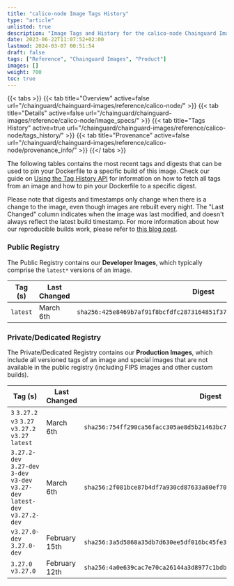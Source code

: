 ```yaml
---
title: "calico-node Image Tags History"
type: "article"
unlisted: true
description: "Image Tags and History for the calico-node Chainguard Image"
date: 2023-06-22T11:07:52+02:00
lastmod: 2024-03-07 00:51:54
draft: false
tags: ["Reference", "Chainguard Images", "Product"]
images: []
weight: 700
toc: true
---
```


{{< tabs >}}
{{< tab title="Overview" active=false url="/chainguard/chainguard-images/reference/calico-node/" >}}
{{< tab title="Details" active=false url="/chainguard/chainguard-images/reference/calico-node/image_specs/" >}}
{{< tab title="Tags History" active=true url="/chainguard/chainguard-images/reference/calico-node/tags_history/" >}}
{{< tab title="Provenance" active=false url="/chainguard/chainguard-images/reference/calico-node/provenance_info/" >}}
{{</ tabs >}}

The following tables contains the most recent tags and digests that can be used to pin your Dockerfile to a specific build of this image. Check our guide on [Using the Tag History API](/chainguard/chainguard-images/using-the-tag-history-api/) for information on how to fetch all tags from an image and how to pin your Dockerfile to a specific digest.

Please note that digests and timestamps only change when there is a change to the image, even though images are rebuilt every night. The "Last Changed" column indicates when the image was last modified, and doesn't always reflect the latest build timestamp. For more information about how our reproducible builds work, please refer to [this blog post](https://www.chainguard.dev/unchained/reproducing-chainguards-reproducible-image-builds).

### Public Registry
The Public Registry contains our **Developer Images**, which typically comprise the `latest*` versions of an image.

| Tag (s)   | Last Changed | Digest                                                                    |
|-----------|--------------|---------------------------------------------------------------------------|
|  `latest` | March 6th    | `sha256:425e8469b7af91f8bcfdfc2873164851f3763c72de5b75664065ad304b967b73` |


### Private/Dedicated Registry
The Private/Dedicated Registry contains our **Production Images**, which include all versioned tags of an image and special images that are not available in the public registry (including FIPS images and other custom builds).

| Tag (s)                                                                          | Last Changed  | Digest                                                                    |
|----------------------------------------------------------------------------------|---------------|---------------------------------------------------------------------------|
|  `3` `3.27.2` `v3` `3.27` `v3.27.2` `v3.27` `latest`                             | March 6th     | `sha256:754ff290ca56facc305ae8d5b21463bc782565ecdc2ce41994d1574ee96978c8` |
|  `3.27.2-dev` `3.27-dev` `3-dev` `v3-dev` `v3.27-dev` `latest-dev` `v3.27.2-dev` | March 6th     | `sha256:2f081bce87b4df7a930cd87633a80ef70740f87e524c6519dbcff425a9df1720` |
|  `v3.27.0-dev` `3.27.0-dev`                                                      | February 15th | `sha256:3a5d5868a35db7d630ee5df016bc45fe3ccaca03b374c1ee033eb7b6551b0a29` |
|  `3.27.0` `v3.27.0`                                                              | February 12th | `sha256:4a0e639cac7e70ca26144a3d8977c1bdb5fcbcd69d07bd05abf9006f1fe433b8` |

